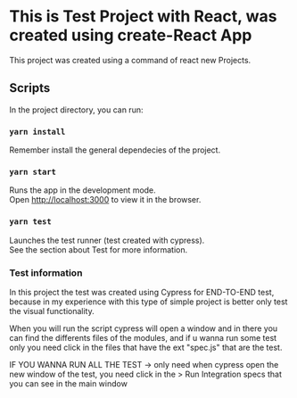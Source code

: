 # This is  Test Project with React, was created using create-React App

This project was created using a command of react new Projects.

## Scripts

In the project directory, you can run:

### `yarn install`

Remember install the general dependecies of the project.

### `yarn start`

Runs the app in the development mode.\
Open [http://localhost:3000](http://localhost:3000) to view it in the browser.

### `yarn test`

Launches the test runner (test created with cypress).\
See the section about Test for more information.

### Test information

In this project the test was created using Cypress for END-TO-END test, because in my experience with this type of simple project is better
only test the visual functionality.

When you will run the script cypress will open a window and in there you can find the differents files of the modules, and if u wanna run some test
only you need click in the files that have the ext "spec.js" that are the test. 

IF YOU WANNA RUN ALL THE TEST -> only need when cypress open the new window of the test, you need click in the > Run Integration specs that you can 
see in the main window